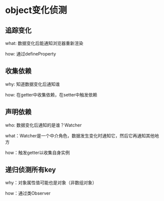 # object变化侦测

## 追踪变化

what: 数据变化后能通知浏览器重新渲染

how: 通过defineProperty

## 收集依赖

why: 知道数据变化后通知谁

how: 在getter中收集依赖，在setter中触发依赖

## 声明依赖

who: 数据变化后通知的是谁？Watcher

what：Watcher是一个中介角色，数据发生变化时通知它，然后它再通知其他地方

how：触发getter以收集自身实例

## 递归侦测所有key

why：对象属性值可能也是对象（非数组对象）

how：通过类Observer
